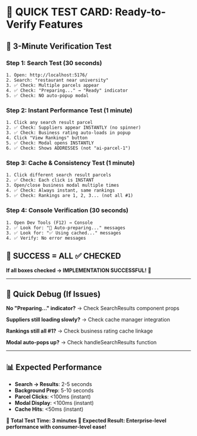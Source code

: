 # 🧪 QUICK TEST CARD: Ready-to-Verify Features

## 🎯 **3-Minute Verification Test**

### Step 1: Search Test (30 seconds)
```
1. Open: http://localhost:5176/
2. Search: "restaurant near university"
3. ✅ Check: Multiple parcels appear
4. ✅ Check: "Preparing..." → "Ready" indicator
5. ✅ Check: NO auto-popup modal
```

### Step 2: Instant Performance Test (1 minute)
```
1. Click any search result parcel
2. ✅ Check: Suppliers appear INSTANTLY (no spinner)
3. ✅ Check: Business rating auto-loads in popup
4. Click "View Rankings" button
5. ✅ Check: Modal opens INSTANTLY
6. ✅ Check: Shows ADDRESSES (not "ai-parcel-1")
```

### Step 3: Cache & Consistency Test (1 minute)
```
1. Click different search result parcels
2. ✅ Check: Each click is INSTANT
3. Open/close business modal multiple times
4. ✅ Check: Always instant, same rankings
5. ✅ Check: Rankings are 1, 2, 3... (not all #1)
```

### Step 4: Console Verification (30 seconds)
```
1. Open Dev Tools (F12) → Console
2. ✅ Look for: "🔄 Auto-preparing..." messages
3. ✅ Look for: "✅ Using cached..." messages
4. ✅ Verify: No error messages
```

## 🎉 **SUCCESS = ALL ✅ CHECKED**

**If all boxes checked → IMPLEMENTATION SUCCESSFUL!** 🚀

---

## 🔧 **Quick Debug (If Issues)**

**No "Preparing..." indicator?**
→ Check SearchResults component props

**Suppliers still loading slowly?**
→ Check cache manager integration

**Rankings still all #1?**
→ Check business rating cache linkage

**Modal auto-pops up?**
→ Check handleSearchResults function

---

## 📊 **Expected Performance**
- **Search → Results**: 2-5 seconds
- **Background Prep**: 5-10 seconds  
- **Parcel Clicks**: <100ms (instant)
- **Modal Display**: <100ms (instant)
- **Cache Hits**: <50ms (instant)

**🎯 Total Test Time: 3 minutes**
**🚀 Expected Result: Enterprise-level performance with consumer-level ease!**
